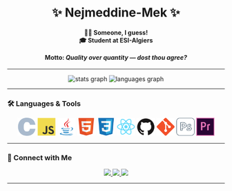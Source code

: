 <h1 align="center">✨ Nejmeddine-Mek ✨</h1>
<h4 align="center">👨‍💻 Someone, I guess!<br>🎓 Student at ESI-Algiers<br><br>Motto: <em>Quality over quantity — dost thou agree?</em></h4>

---

<div align="center">
  <!-- GitHub Stats -->
  <img src="https://github-readme-stats.vercel.app/api?username=Nejmeddine-Mek&show_icons=true&include_all_commits=true&count_private=true&theme=tokyonight&hide_border=false&cache_seconds=1800" height="150" alt="stats graph" />
  <img src="https://github-readme-stats.vercel.app/api/top-langs?username=Nejmeddine-Mek&layout=compact&langs_count=6&theme=tokyonight&hide_border=false&cache_seconds=1800" height="150" alt="languages graph" />
</div>

---

### 🛠️ Languages & Tools

<p align="center">
  <img src="https://raw.githubusercontent.com/devicons/devicon/master/icons/c/c-original.svg" width="42" height="42" alt="C"/>
  <img src="https://raw.githubusercontent.com/devicons/devicon/master/icons/javascript/javascript-original.svg" width="42" height="42" alt="JavaScript"/>
  <img src="https://raw.githubusercontent.com/devicons/devicon/master/icons/java/java-original.svg" width="42" height="42" alt="Java"/>
 <img src="https://raw.githubusercontent.com/devicons/devicon/master/icons/html5/html5-original.svg" width="42" height="42" alt="HTML"/>
  <img src="https://raw.githubusercontent.com/devicons/devicon/master/icons/css3/css3-original.svg" width="42" height="42" alt="CSS"/>
  <img src="https://raw.githubusercontent.com/devicons/devicon/master/icons/react/react-original.svg" width="42" height="42" alt="React"/>
  <img src="https://raw.githubusercontent.com/devicons/devicon/master/icons/github/github-original.svg" width="42" height="42" alt="GitHub"/>
  <img src="https://raw.githubusercontent.com/devicons/devicon/master/icons/git/git-original.svg" width="42" height="42" alt="Git"/>
  <img src="https://raw.githubusercontent.com/devicons/devicon/master/icons/photoshop/photoshop-line.svg" width="42" height="42" alt="Photoshop"/>
  <img src="https://raw.githubusercontent.com/devicons/devicon/master/icons/premierepro/premierepro-original.svg" width="42" height="42" alt="Premiere Pro"/>

</p>

---

### 🔗 Connect with Me

<div align="center">
  <a href="https://www.instagram.com/s4.hall/" target="_blank">
    <img src="https://img.shields.io/static/v1?message=Instagram&logo=instagram&label=&color=E4405F&logoColor=white&style=for-the-badge" height="35" />
  </a>
  <a href="https://leetcode.com/u/NejemEddine/" target="_blank">
    <img src="https://img.shields.io/static/v1?message=LeetCode&logo=leetcode&label=&color=FFA116&logoColor=black&style=for-the-badge" height="35" />
  </a>
  <a href="https://github.com/Nejmeddine-Mek" target="_blank">
    <img src="https://img.shields.io/static/v1?message=GitHub&logo=github&label=&color=181717&logoColor=white&style=for-the-badge" height="35" />
  </a>
</div>

---

<br clear="both">
